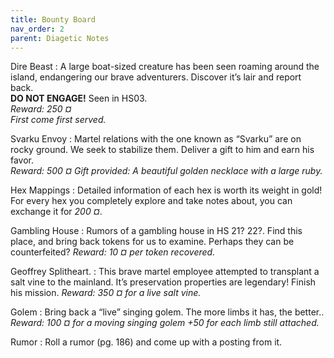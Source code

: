 ```yaml
---
title: Bounty Board
nav_order: 2
parent: Diagetic Notes
---
```


Dire Beast
: A large boat-sized creature
    has been seen roaming around the island,
    endangering our brave adventurers.
    Discover it’s lair and report back.   
    **DO NOT ENGAGE!** Seen in HS03.  
    *Reward: 250 ¤*  
    *First come first served.*


Svarku Envoy
: Martel relations with the
    one known as “Svarku” are on rocky
    ground. We seek to stabilize them. Deliver
    a gift to him and earn his favor.  
    *Reward: 500 ¤*
    *Gift provided: A beautiful golden necklace with a large ruby.*
 
Hex Mappings
: Detailed information of each
    hex is worth its weight in gold! For every hex
    you completely explore and take notes about,
    you can exchange it for *200 ¤*.
    
Gambling House
: Rumors of a gambling
    house in HS 21? 22?. Find this place, and bring
    back tokens for us to examine. Perhaps they
    can be counterfeited?
    *Reward: 10 ¤ per token recovered.*
    
Geoffrey Splitheart. 
: This brave martel
    employee attempted to transplant a salt vine to
    the mainland. It’s preservation properties are
    legendary! Finish his mission.
    *Reward: 350 ¤ for a live salt vine.*
    
Golem
: Bring back a “live” singing golem.
    The more limbs it has, the better..
    *Reward: 100 ¤ for a moving singing golem +50 for each limb still attached.*

Rumor
: Roll a rumor (pg. 186) and come up
    with a posting from it.

